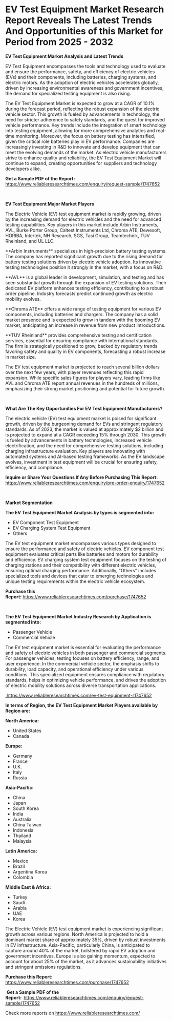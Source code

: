 <p><h1>EV Test Equipment Market Research Report Reveals The Latest Trends And Opportunities of this Market for Period from 2025 - 2032</h1></p><p><strong>EV Test Equipment Market Analysis and Latest Trends</strong></p>
<p><p>EV Test Equipment encompasses the tools and technology used to evaluate and ensure the performance, safety, and efficiency of electric vehicles (EVs) and their components, including batteries, charging systems, and electric motors. As the adoption of electric vehicles accelerates globally, driven by increasing environmental awareness and government incentives, the demand for specialized testing equipment is also rising. </p><p>The EV Test Equipment Market is expected to grow at a CAGR of 10.1% during the forecast period, reflecting the robust expansion of the electric vehicle sector. This growth is fueled by advancements in technology, the need for stricter adherence to safety standards, and the quest for improved vehicle performance. Key trends include the integration of smart technology into testing equipment, allowing for more comprehensive analytics and real-time monitoring. Moreover, the focus on battery testing has intensified, given the critical role batteries play in EV performance. Companies are increasingly investing in R&D to innovate and develop equipment that can meet the evolving demands of the market. As electric vehicle manufacturers strive to enhance quality and reliability, the EV Test Equipment Market will continue to expand, creating opportunities for suppliers and technology developers alike.</p></p>
<p><strong>Get a Sample PDF of the Report:&nbsp;</strong> <a href="https://www.reliableresearchtimes.com/enquiry/request-sample/1747652?utm_campaign=2997&utm_medium=2&utm_source=Github&utm_content=ia&utm_term=10042025&utm_id=ev-test-equipment">https://www.reliableresearchtimes.com/enquiry/request-sample/1747652</a></p>
<p>&nbsp;</p>
<p><strong>EV Test Equipment Major Market Players</strong></p>
<p><p>The Electric Vehicle (EV) test equipment market is rapidly growing, driven by the increasing demand for electric vehicles and the need for advanced testing capabilities. Key players in this market include Arbin Instruments, AVL, Burke Porter Group, Caltest Instruments Ltd, Chroma ATE, Dewesoft, HORIBA, Intertek, NH Research, SGS, Tasi Group, Teamtechnik, TUV Rheinland, and UL LLC.</p><p>**Arbin Instruments** specializes in high-precision battery testing systems. The company has reported significant growth due to the rising demand for battery testing solutions driven by electric vehicle adoption. Its innovative testing technologies position it strongly in the market, with a focus on R&D.</p><p>**AVL** is a global leader in development, simulation, and testing and has seen substantial growth through the expansion of EV testing solutions. Their dedicated EV platform enhances testing efficiency, contributing to a robust order pipeline. Industry forecasts predict continued growth as electric mobility evolves.</p><p>**Chroma ATE** offers a wide range of testing equipment for various EV components, including batteries and chargers. The company has a solid market presence and is expected to grow in tandem with the booming EV market, anticipating an increase in revenue from new product introductions.</p><p>**TUV Rheinland** provides comprehensive testing and certification services, essential for ensuring compliance with international standards. The firm is strategically positioned to grow, backed by regulatory trends favoring safety and quality in EV components, forecasting a robust increase in market size.</p><p>The EV test equipment market is projected to reach several billion dollars over the next few years, with player revenues reflecting this rapid expansion. While specific sales figures for players vary, leading firms like AVL and Chroma ATE report annual revenues in the hundreds of millions, emphasizing their strong market positioning and potential for future growth.</p></p>
<p>&nbsp;</p>
<p><strong>What Are The Key Opportunities For EV Test Equipment Manufacturers?</strong></p>
<p><p>The electric vehicle (EV) test equipment market is poised for significant growth, driven by the burgeoning demand for EVs and stringent regulatory standards. As of 2023, the market is valued at approximately $2 billion and is projected to expand at a CAGR exceeding 15% through 2030. This growth is fueled by advancements in battery technologies, increased vehicle electrification, and the need for comprehensive testing solutions, including charging infrastructure evaluation. Key players are innovating with automated systems and AI-based testing frameworks. As the EV landscape evolves, investment in test equipment will be crucial for ensuring safety, efficiency, and compliance.</p></p>
<p><strong>Inquire or Share Your Questions If Any Before Purchasing This Report:</strong> <a href="https://www.reliableresearchtimes.com/enquiry/pre-order-enquiry/1747652?utm_campaign=2997&utm_medium=2&utm_source=Github&utm_content=ia&utm_term=10042025&utm_id=ev-test-equipment">https://www.reliableresearchtimes.com/enquiry/pre-order-enquiry/1747652</a></p>
<p>&nbsp;</p>
<p><strong>Market Segmentation</strong></p>
<p><strong>The EV Test Equipment Market Analysis by types is segmented into:</strong></p>
<p><ul><li>EV Component Test Equipment</li><li>EV Charging System Test Equipment</li><li>Others</li></ul></p>
<p><p>The EV test equipment market encompasses various types designed to ensure the performance and safety of electric vehicles. EV component test equipment evaluates critical parts like batteries and motors for durability and efficiency. EV charging system test equipment focuses on the testing of charging stations and their compatibility with different electric vehicles, ensuring optimal charging performance. Additionally, "Others" includes specialized tools and devices that cater to emerging technologies and unique testing requirements within the electric vehicle ecosystem.</p></p>
<p><strong>Purchase this Report:&nbsp;</strong><a href="https://www.reliableresearchtimes.com/purchase/1747652?utm_campaign=2997&utm_medium=2&utm_source=Github&utm_content=ia&utm_term=10042025&utm_id=ev-test-equipment">https://www.reliableresearchtimes.com/purchase/1747652</a></p>
<p>&nbsp;</p>
<p><strong>The EV Test Equipment Market Industry Research by Application is segmented into:</strong></p>
<p><ul><li>Passenger Vehicle</li><li>Commercial Vehicle</li></ul></p>
<p><p>The EV test equipment market is essential for evaluating the performance and safety of electric vehicles in both passenger and commercial segments. For passenger vehicles, testing focuses on battery efficiency, range, and user experience. In the commercial vehicle sector, the emphasis shifts to durability, load capacity, and operational efficiency under various conditions. This specialized equipment ensures compliance with regulatory standards, helps in optimizing vehicle performance, and drives the adoption of electric mobility solutions across diverse transportation applications.</p></p>
<p><a href="https://www.reliableresearchtimes.com/ev-test-equipment-r1747652?utm_campaign=2997&utm_medium=2&utm_source=Github&utm_content=ia&utm_term=10042025&utm_id=ev-test-equipment">&nbsp;https://www.reliableresearchtimes.com/ev-test-equipment-r1747652</a></p>
<p><strong>In terms of Region, the EV Test Equipment Market Players available by Region are:</strong></p>
<p>
    <p> <strong> North America: </strong>
        <ul>
            <li>United States</li>
            <li>Canada</li>
        </ul>
        </p> 
    <p> <strong> Europe: </strong>
        <ul>
            <li>Germany</li>
            <li>France</li>
            <li>U.K.</li>
            <li>Italy</li>
            <li>Russia</li>
        </ul>
        </p> 
    <p> <strong> Asia-Pacific: </strong>
        <ul>
            <li>China</li>
            <li>Japan</li>
            <li>South Korea</li>
            <li>India</li>
            <li>Australia</li>
            <li>China Taiwan</li>
            <li>Indonesia</li>
            <li>Thailand</li>
            <li>Malaysia</li>
        </ul>
        </p> 
    <p> <strong> Latin America: </strong>
        <ul>
            <li>Mexico</li>
            <li>Brazil</li>
            <li>Argentina Korea</li>
            <li>Colombia</li>
        </ul>
        </p> 
    <p> <strong> Middle East & Africa: </strong>
        <ul>
            <li>Turkey</li>
            <li>Saudi</li>
            <li>Arabia</li>
            <li>UAE</li>
            <li>Korea</li>
        </ul>
    </p>
    </p>
<p><p>The Electric Vehicle (EV) test equipment market is experiencing significant growth across various regions. North America is projected to hold a dominant market share of approximately 35%, driven by robust investments in EV infrastructure. Asia-Pacific, particularly China, is anticipated to capture around 40% of the market, bolstered by rapid EV adoption and government incentives. Europe is also gaining momentum, expected to account for about 25% of the market, as it advances sustainability initiatives and stringent emissions regulations.</p></p>
<p><strong>Purchase this Report: </strong><a href="https://www.reliableresearchtimes.com/purchase/1747652?utm_campaign=2997&utm_medium=2&utm_source=Github&utm_content=ia&utm_term=10042025&utm_id=ev-test-equipment">https://www.reliableresearchtimes.com/purchase/1747652</a></p>
<p>&nbsp;<strong>Get a Sample PDF of the Report:&nbsp;&nbsp;</strong><a href="https://www.reliableresearchtimes.com/enquiry/request-sample/1747652?utm_campaign=2997&utm_medium=2&utm_source=Github&utm_content=ia&utm_term=10042025&utm_id=ev-test-equipment">https://www.reliableresearchtimes.com/enquiry/request-sample/1747652</a></p>
<p><strong></strong></p>
<p>Check more reports on <a href="https://www.reliableresearchtimes.com/?utm_campaign=2997&utm_medium=2&utm_source=Github&utm_content=ia&utm_term=10042025&utm_id=ev-test-equipment">https://www.reliableresearchtimes.com/</a></p>